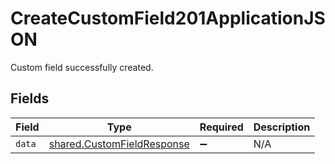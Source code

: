 # CreateCustomField201ApplicationJSON

Custom field successfully created.


## Fields

| Field                                                                    | Type                                                                     | Required                                                                 | Description                                                              |
| ------------------------------------------------------------------------ | ------------------------------------------------------------------------ | ------------------------------------------------------------------------ | ------------------------------------------------------------------------ |
| `data`                                                                   | [shared.CustomFieldResponse](../../models/shared/customfieldresponse.md) | :heavy_minus_sign:                                                       | N/A                                                                      |